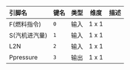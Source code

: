 <!--
DO NOT EDIT THIS FILE DIRECTLY.
This file is generated by tools/comp-docs.js.
All changes will be overwritten by regeneration.
-->

<slot class="model-pins">

| 引脚名 | 键名 | 类型 | 维度 | 描述 |
|:------ |:---- |:----:|:----:|:---- |
| F\(燃料指令\) | `0` | 输入 | 1 x 1 |  |
| S\(汽机进汽量\) | `1` | 输入 | 1 x 1 |  |
| L2N | `2` | 输入 | 1 x 1 |  |
| Ppressure | `3` | 输出 | 1 x 1 |  |

</slot>
